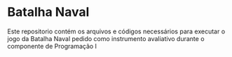 # Batalha Naval
Este repositorio contém os arquivos e códigos necessários para executar o jogo da Batalha Naval pedido como instrumento avaliativo durante o componente de Programação I
